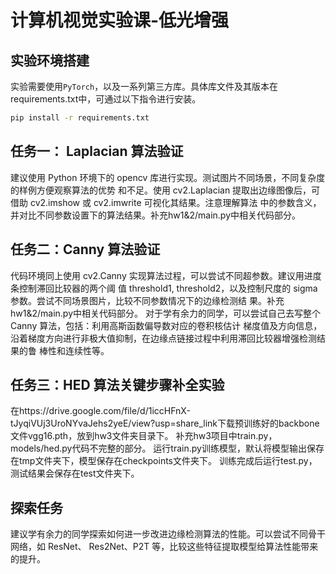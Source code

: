# 计算机视觉实验课-低光增强

## 实验环境搭建

实验需要使用`PyTorch`，以及一系列第三方库。具体库文件及其版本在requirements.txt中，可通过以下指令进行安装。

```bash
pip install -r requirements.txt
```

## 任务一： Laplacian 算法验证
建议使用 Python 环境下的 opencv 库进行实现。测试图片不同场景，不同复杂度的样例方便观察算法的优势
和不足。使用 cv2.Laplacian 提取出边缘图像后，可借助 cv2.imshow 或 cv2.imwrite 可视化其结果。注意理解算法
中的参数含义，并对比不同参数设置下的算法结果。补充hw1&2/main.py中相关代码部分。


## 任务二：Canny 算法验证

代码环境同上使用 cv2.Canny 实现算法过程，可以尝试不同超参数。建议用进度条控制滞回比较器的两个阈
值 threshold1, threshold2，以及控制尺度的 sigma 参数。尝试不同场景图片，比较不同参数情况下的边缘检测结
果。补充hw1&2/main.py中相关代码部分。
对于学有余力的同学，可以尝试自己去写整个 Canny 算法，包括：利用高斯函数偏导数对应的卷积核估计
梯度值及方向信息，沿着梯度方向进行非极大值抑制，在边缘点链接过程中利用滞回比较器增强检测结果的鲁
棒性和连续性等。

## 任务三：HED 算法关键步骤补全实验

在https://drive.google.com/file/d/1iccHFnX-tJyqiVUj3UroNYvaJehs2yeE/view?usp=share_link下载预训练好的backbone文件vgg16.pth，放到hw3文件夹目录下。
补充hw3项目中train.py，models/hed.py代码不完整的部分。
运行train.py训练模型，默认将模型输出保存在tmp文件夹下，模型保存在checkpoints文件夹下。
训练完成后运行test.py，测试结果会保存在test文件夹下。


## 探索任务

建议学有余力的同学探索如何进一步改进边缘检测算法的性能。可以尝试不同骨干网络，如 ResNet、
Res2Net、P2T 等，比较这些特征提取模型给算法性能带来的提升。

